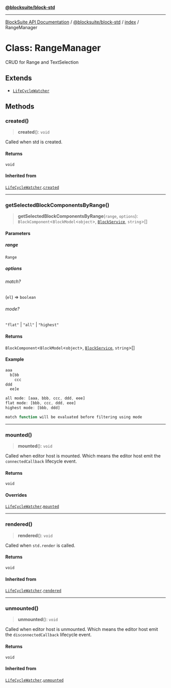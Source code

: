 [**@blocksuite/block-std**](../../../../@blocksuite/block-std/README.md)

***

[BlockSuite API Documentation](../../../../README.md) / [@blocksuite/block-std](../../README.md) / [index](../README.md) / RangeManager

# Class: RangeManager

CRUD for Range and TextSelection

## Extends

- [`LifeCycleWatcher`](LifeCycleWatcher.md)

## Methods

### created()

> **created**(): `void`

Called when std is created.

#### Returns

`void`

#### Inherited from

[`LifeCycleWatcher`](LifeCycleWatcher.md).[`created`](LifeCycleWatcher.md#created)

***

### getSelectedBlockComponentsByRange()

> **getSelectedBlockComponentsByRange**(`range`, `options`): `BlockComponent`\<`BlockModel`\<`object`\>, [`BlockService`](BlockService.md), `string`\>[]

#### Parameters

##### range

`Range`

##### options

###### match?

(`el`) => `boolean`

###### mode?

`"flat"` \| `"all"` \| `"highest"`

#### Returns

`BlockComponent`\<`BlockModel`\<`object`\>, [`BlockService`](BlockService.md), `string`\>[]

#### Example

```ts
aaa
  b[bb
    ccc
ddd
  ee]e

all mode: [aaa, bbb, ccc, ddd, eee]
flat mode: [bbb, ccc, ddd, eee]
highest mode: [bbb, ddd]

match function will be evaluated before filtering using mode
```

***

### mounted()

> **mounted**(): `void`

Called when editor host is mounted.
Which means the editor host emit the `connectedCallback` lifecycle event.

#### Returns

`void`

#### Overrides

[`LifeCycleWatcher`](LifeCycleWatcher.md).[`mounted`](LifeCycleWatcher.md#mounted)

***

### rendered()

> **rendered**(): `void`

Called when `std.render` is called.

#### Returns

`void`

#### Inherited from

[`LifeCycleWatcher`](LifeCycleWatcher.md).[`rendered`](LifeCycleWatcher.md#rendered)

***

### unmounted()

> **unmounted**(): `void`

Called when editor host is unmounted.
Which means the editor host emit the `disconnectedCallback` lifecycle event.

#### Returns

`void`

#### Inherited from

[`LifeCycleWatcher`](LifeCycleWatcher.md).[`unmounted`](LifeCycleWatcher.md#unmounted)
